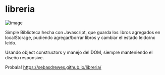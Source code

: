 # libreria
![image](https://user-images.githubusercontent.com/81722772/121596441-cf8a3f80-ca15-11eb-9c25-c758299b5248.png)

Simple Biblioteca hecha con Javascript, que guarda los libros agregados en localStorage, pudiendo agregar/borrar libros y cambiar el estado leido/no leido.

Usando object constructors y manejo del DOM, siempre manteniendo el diseño responsive.

Probala! https://sebasdrewes.github.io/libreria/
